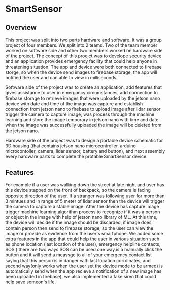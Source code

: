 # SmartSensor
## Overview
This project was split into two parts hardware and software. It was a group project of four members.
We split into 2 teams. Two of the team member worked on software side and other two members worked on hardware side of the project.
The concept of this proejct was to develope security device and an application provides emergency facility that could help anyone in threatening situation.
The app and device were both connected to firebase storge, so when the device send images to firebase storage, the app will notified the user and can able to view in milliseconds.

Software side of the project was to create an application, add features that gives assistance to user in emergancy circumstances, add connection to firebase storage to retrieve images that were uploaded by the jetson nano device with date and time of the image was capture and establish connection from jetson nano to firebase to upload image after lidar sensor trigger the camera to capture image, was process through the machine learning and store the image temporary in jetson nano with time and date.
when the image was successfully uploaded the image will be deleted from the jetson nano.

Hardware side of the project was to design a portable device schematic for 3D housing (that contains jetson nano microcontroller, arduino microcontoller, camera, lidar sensor, battery and button), and next assembly every hardware parts to complete the protable SmartSensor device.

## Features
For example if a user was walking down the street at late night and user has this device stapped on the front of backpack, so the camera is facing opposite direction of the user. 
If a stranger was following user for more than 3 mintues and in range of 5 meter of lidar sensor then the device will trigger the camera to capture a stable image. 
After the device has capture image trigger machine learning algorithm process to recognize if it was a person or object in the image with help of jetson nano library of ML.
At this time, the device will decide if the image should be discarded, if image does contain person then send to firebase storage, so the user can view the image 
or provide as evidence from the user's smartphone. 
We added some extra features in the app that could help the user in various situation such as phone location (last location of the user), emergency helpline contacts,
SOS ( there are two ways SOS can be used one way is a manually click the button and 
it will send a meassge to all of your emergency contact list saying that this person is in danger with last location corrdinates, and second way(only works when the user set the device mode to be armed) is automatically send when the app recieve a notification of a new image has been uploaded in firebase), 
we also implemented a fake siren that could help save someon's life.
